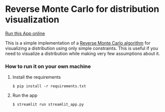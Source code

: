 # Reverse Monte Carlo for distribution visualization

[Run this App online](https://rmc-for-distribution-visualization.streamlit.app/)

This is a simple implementation of a [Reverse Monte Carlo algorithm](https://en.wikipedia.org/wiki/Reverse_Monte_Carlo) for visualizing a distribution using only simple constraints. This is useful if you need to visualize a distribution while making very few assumptions about it.

### How to run it on your own machine

1. Install the requirements

   ```
   $ pip install -r requirements.txt
   ```

2. Run the app

   ```
   $ streamlit run streamlit_app.py
   ```
 